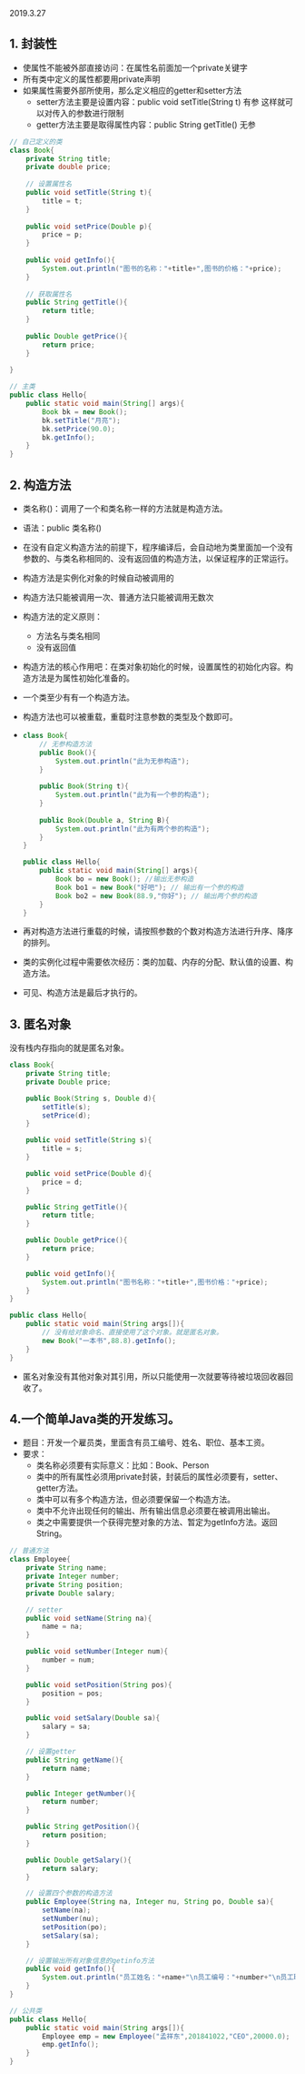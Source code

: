 2019.3.27

## 1. 封装性

- 使属性不能被外部直接访问：在属性名前面加一个private关键字
- 所有类中定义的属性都要用private声明
- 如果属性需要外部所使用，那么定义相应的getter和setter方法
  - setter方法主要是设置内容：public void setTitle(String t)	有参  这样就可以对传入的参数进行限制
  - getter方法主要是取得属性内容：public String getTitle()         无参

```java
// 自己定义的类
class Book{
	private String title;
	private double price;
    
    // 设置属性名
    public void setTitle(String t){
        title = t;
    }
   
    public void setPrice(Double p){
        price = p;
    }
    
	public void getInfo(){
		System.out.println("图书的名称："+title+",图书的价格："+price);
	}
	
    // 获取属性名
    public String getTitle(){
        return title;
    }
    
    public Double getPrice(){
        return price;
    }
    
}

// 主类
public class Hello{
	public static void main(String[] args){
		Book bk = new Book();
		bk.setTitle("月亮");
		bk.setPrice(90.0);
		bk.getInfo();
	}
}
```

## 2. 构造方法

- 类名称()：调用了一个和类名称一样的方法就是构造方法。
- 语法：public 类名称()
- 在没有自定义构造方法的前提下，程序编译后，会自动地为类里面加一个没有参数的、与类名称相同的、没有返回值的构造方法，以保证程序的正常运行。
- 构造方法是实例化对象的时候自动被调用的
- 构造方法只能被调用一次、普通方法只能被调用无数次
- 构造方法的定义原则：
  - 方法名与类名相同
  - 没有返回值

- 构造方法的核心作用吧：在类对象初始化的时候，设置属性的初始化内容。构造方法是为属性初始化准备的。

- 一个类至少有有一个构造方法。

- 构造方法也可以被重载，重载时注意参数的类型及个数即可。

- ```java
  class Book{
      // 无参构造方法
      public Book(){
          System.out.println("此为无参构造");
      }
      
      public Book(String t){
          System.out.println("此为有一个参的构造");
      }
      
      public Book(Double a, String B){
          System.out.println("此为有两个参的构造");
      }
  }
  
  public class Hello{
      public static void main(String[] args){
          Book bo = new Book(); //输出无参构造
          Book bo1 = new Book("好吧"); // 输出有一个参的构造
          Book bo2 = new Book(88.9,"你好"); // 输出两个参的构造
      }
  }
  ```

- 再对构造方法进行重载的时候，请按照参数的个数对构造方法进行升序、降序的排列。

- 类的实例化过程中需要依次经历：类的加载、内存的分配、默认值的设置、构造方法。

- 可见、构造方法是最后才执行的。

## 3. 匿名对象

没有栈内存指向的就是匿名对象。

```java
class Book{
    private String title;
    private Double price;

    public Book(String s, Double d){
        setTitle(s);
        setPrice(d);
    }

    public void setTitle(String s){
        title = s;
    }

    public void setPrice(Double d){
        price = d;
    }

    public String getTitle(){
        return title;
    }

    public Double getPrice(){
        return price;
    }

    public void getInfo(){
        System.out.println("图书名称："+title+",图书价格："+price);
    }
}

public class Hello{
    public static void main(String args[]){
        // 没有给对象命名、直接使用了这个对象。就是匿名对象。
        new Book("一本书",88.8).getInfo();
    }
}
```

- 匿名对象没有其他对象对其引用，所以只能使用一次就要等待被垃圾回收器回收了。

## 4.一个简单Java类的开发练习。

- 题目：开发一个雇员类，里面含有员工编号、姓名、职位、基本工资。
- 要求：
  - 类名称必须要有实际意义：比如：Book、Person
  - 类中的所有属性必须用private封装，封装后的属性必须要有，setter、getter方法。
  - 类中可以有多个构造方法，但必须要保留一个构造方法。
  - 类中不允许出现任何的输出、所有输出信息必须要在被调用出输出。
  - 类之中需要提供一个获得完整对象的方法、暂定为getInfo方法。返回String。

```java
// 普通方法
class Employee{
    private String name;
    private Integer number;
    private String position;
    private Double salary;

    // setter
    public void setName(String na){
        name = na;
    }

    public void setNumber(Integer num){
        number = num;
    }

    public void setPosition(String pos){
        position = pos;
    }

    public void setSalary(Double sa){
        salary = sa;
    }

    // 设置getter
    public String getName(){
        return name;
    }

    public Integer getNumber(){
        return number;
    }

    public String getPosition(){
        return position;
    }

    public Double getSalary(){
        return salary;
    }

    // 设置四个参数的构造方法
    public Employee(String na, Integer nu, String po, Double sa){
        setName(na);
        setNumber(nu);
        setPosition(po);
        setSalary(sa);
    }

    // 设置输出所有对象信息的getinfo方法
    public void getInfo(){
        System.out.println("员工姓名："+name+"\n员工编号："+number+"\n员工职位："+position+"\n员工工资："+salary);
    }
}

// 公共类
public class Hello{
    public static void main(String args[]){
        Employee emp = new Employee("孟祥东",201841022,"CEO",20000.0);
        emp.getInfo();
    }
}
```

